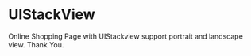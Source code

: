 # UIStackView
Online Shopping Page with UIStackview
support portrait and landscape view.
Thank You. 
